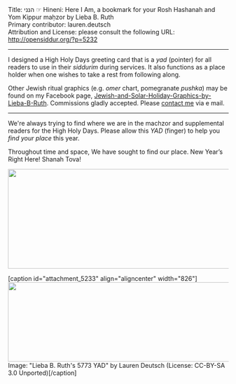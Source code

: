 <html>
<head></head>
<body>
Title: הנני ☞ Hineni: Here I Am, a bookmark for your Rosh Hashanah and Yom Kippur maḥzor by Lieba B. Ruth<br />
Primary contributor: lauren.deutsch<br />
Attribution and License: please consult the following URL: <a href="http://opensiddur.org/?p=5232">http://opensiddur.org/?p=5232</a>
<p />
<hr />

I designed a High Holy Days greeting card that is a <em>yad</em> (pointer) for all readers to use in their <em>siddurim</em> during services. It also functions as a place holder when one wishes to take a rest from following along.

Other Jewish ritual graphics (e.g. <em>omer</em> chart, pomegranate <em>pushka</em>) may be found on my Facebook page, <a href="https://www.facebook.com/pages/Jewish-and-Solar-Holiday-Graphics-by-Lieba-B-Ruth-aka-Lauren-Deutsch/261427247267722">Jewish-and-Solar-Holiday-Graphics-by-Lieba-B-Ruth</a>. Commissions gladly accepted. Please <a href="http://www.blogger.com/profile/10062322375647990568">contact me</a> via e mail.

<hr />

<div class="english">
We're always trying to find where we are in the machzor and supplemental readers for the High Holy Days. Please allow this <em>YAD</em> (finger) to help you <em>find your place</em> this year.

Throughout time and space, 
We have sought to find our place.
New Year’s
Right Here!
Shanah Tova!
</div>

<a href="https://opensiddur.org/wp-content/uploads/2012/09/Lauren-Deutsch-Lieba-B.-Ruths-5773-YAD-CC-BY-SA-4.0-Internetional.png"><img src="https://opensiddur.org/wp-content/uploads/2012/09/Lauren-Deutsch-Lieba-B.-Ruths-5773-YAD-CC-BY-SA-4.0-Internetional.png" alt="" width="986" height="227" class="aligncenter size-full wp-image-17481" /></a>

[caption id="attachment_5233" align="aligncenter" width="826"]<a href="https://opensiddur.org/wp-content/uploads/2012/09/Lauren-Deutsch-Lieba-B.-Ruths-5773-YAD-CC-BY-SA-3.0-Unported.jpg"><img src="https://opensiddur.org/wp-content/uploads/2012/09/Lauren-Deutsch-Lieba-B.-Ruths-5773-YAD-CC-BY-SA-3.0-Unported.jpg" alt="" width="826" height="181" class="size-full wp-image-5233" /></a> Image: "Lieba B. Ruth's 5773 YAD" by Lauren Deutsch (License: CC-BY-SA 3.0 Unported)[/caption]
</body>
</html>